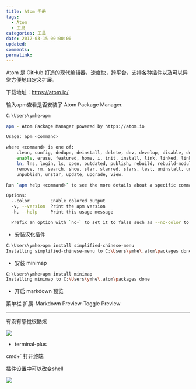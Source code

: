 ```yaml
---
title: Atom 手册
tags:
  - Atom
  - 工具
categories: 工具
date: 2017-03-15 00:00:00
updated:
comments:
permalink:
---
```



Atom 是 GitHub 打造的现代编辑器，速度快，跨平台，支持各种插件以及可以异常方便地自定义扩展。

下载地址：https://atom.io/

<!--more-->

输入apm查看是否安装了 Atom Package Manager.

```bash
C:\Users\ymhe>apm

apm - Atom Package Manager powered by https://atom.io

Usage: apm <command>

where <command> is one of:
    clean, config, dedupe, deinstall, delete, dev, develop, disable, docs,
    enable, erase, featured, home, i, init, install, link, linked, links, list,
    ln, lns, login, ls, open, outdated, publish, rebuild, rebuild-module-cache,
    remove, rm, search, show, star, starred, stars, test, uninstall, unlink,
    unpublish, unstar, update, upgrade, view.

Run `apm help <command>` to see the more details about a specific command.

Options:
  --color        Enable colored output                                     [boolean] [default: true]
  -v, --version  Print the apm version
  -h, --help     Print this usage message

  Prefix an option with `no-` to set it to false such as --no-color to disable  colored output.
```

- 安装汉化插件

```bash
C:\Users\ymhe>apm install simplified-chinese-menu
Installing simplified-chinese-menu to C:\Users\ymhe\.atom\packages done
```

- 安装 minimap

```bash
C:\Users\ymhe>apm install minimap
Installing minimap to C:\Users\ymhe\.atom\packages done
```

- 开启 markdown 预览

菜单栏 扩展-Markdown Preview-Toggle Preview

----

有没有感觉很酷炫

![](http://oduq3lfcc.bkt.clouddn.com/image/atom%E7%95%8C%E9%9D%A2.png)

- terminal-plus

cmd+` 打开终端

插件设置中可以改变shell

![](http://oduq3lfcc.bkt.clouddn.com/image/atomterminal.png)
